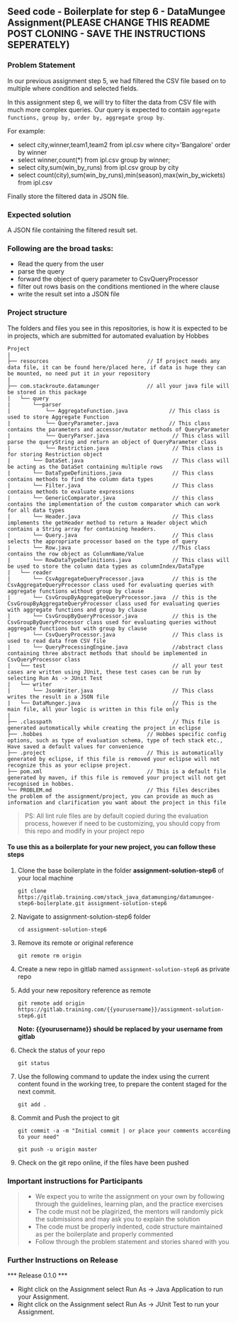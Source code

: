 ## Seed code - Boilerplate for step 6 - DataMungee Assignment(PLEASE CHANGE THIS README POST CLONING - SAVE THE INSTRUCTIONS SEPERATELY)

### Problem Statement

In our previous assignment step 5, we had filtered the CSV file based on to multiple where condition and selected fields.

In this assignment step 6, we will try to filter the data from CSV file with much more complex queries. 
Our query is expected to contain `aggregate functions, group by, order by, aggregate group by`.

For example: 
 - select city,winner,team1,team2 from ipl.csv where city='Bangalore' order by winner
 - select winner,count(*) from ipl.csv group by winner;
 - select city,sum(win_by_runs) from ipl.csv group by city
 - select count(city),sum(win_by_runs),min(season),max(win_by_wickets) from ipl.csv

Finally store the filtered data in JSON file.

### Expected solution

A JSON file containing the filtered result set.

### Following are the broad tasks:

- Read the query from the user
- parse the query
- forward the object of query parameter to CsvQueryProcessor
- filter out rows basis on the conditions mentioned in the where clause
- write the result set into a JSON file

### Project structure

The folders and files you see in this repositories, is how it is expected to be in projects, which are submitted for automated evaluation by Hobbes

	Project
	|
	├── resources 			                    // If project needs any data file, it can be found here/placed here, if data is huge they can be mounted, no need put it in your repository
	|
	├── com.stackroute.datamunger	            // all your java file will be stored in this package
	|	└── query
	|		└──parser
	|			└── AggregateFunction.java             // This class is used to store Aggregate Function
	|			└── QueryParameter.java                // This class contains the parameters and accessor/mutator methods of QueryParameter
	|			└── QueryParser.java                    // This class will parse the queryString and return an object of QueryParameter class
	|			└── Restriction.java	                // This class is for storing Restriction object
	|		└── DataSet.java 		                    // This class will be acting as the DataSet containing multiple rows
	|		└── DataTypeDefinitions.java                // This class contains methods to find the column data types
	|		└── Filter.java 		                    // This class contains methods to evaluate expressions
	|       └── GenericComparator.java                  // this class contains the implementation of the custom comparator which can work for all data types
	|		└── Header.java                             // This class implements the getHeader method to return a Header object which contains a String array for containing headers.
	|		└── Query.java                              // This class selects the appropriate processor based on the type of query
	|		└── Row.java                                //This class contains the row object as ColumnName/Value 
	|		└── RowDataTypeDefinitions.java             // This class will be used to store the column data types as columnIndex/DataType
	|	└── reader
	|		└── CsvAggregateQueryProcessor.java         // this is the CsvAggregateQueryProcessor class used for evaluating queries with aggregate functions without group by clause
	|		└── CsvGroupByAggregateQueryProcessor.java  // this is the CsvGroupByAggregateQueryProcessor class used for evaluating queries with aggregate functions and group by clause
	|		└── CsvGroupByQueryProcessor.java           // this is the CsvGroupByQueryProcessor class used for evaluating queries without aggregate functions but with group by clause
	|		└── CsvQueryProcessor.java                  // This class is used to read data from CSV file
	|		└── QueryProcessingEngine.java              //abstract class containing three abstract methods that should be implemented in CsvQueryProcessor class
	|	└── test                                        // all your test cases are written using JUnit, these test cases can be run by selecting Run As -> JUnit Test 
	|	└── writer
	|		└── JsonWriter.java                         // This class writes the result in a JSON file
	|	└── DataMunger.java	                            // This is the main file, all your logic is written in this file only
	|
	├── .classpath			                            // This file is generated automatically while creating the project in eclipse
	├── .hobbes   			                    // Hobbes specific config options, such as type of evaluation schema, type of tech stack etc., Have saved a default values for convenience
	├── .project			                    // This is automatically generated by eclipse, if this file is removed your eclipse will not recognize this as your eclipse project. 
	├── pom.xml 			                    // This is a default file generated by maven, if this file is removed your project will not get recognised in hobbes.
	└── PROBLEM.md  		                    // This files describes the problem of the assignment/project, you can provide as much as information and clarification you want about the project in this file

> PS: All lint rule files are by default copied during the evaluation process, however if need to be customizing, you should copy from this repo and modify in your project repo


#### To use this as a boilerplate for your new project, you can follow these steps

1. Clone the base boilerplate in the folder **assignment-solution-step6** of your local machine
     
    `git clone https://gitlab.training.com/stack_java_datamunging/datamungee-step6-boilerplate.git assignment-solution-step6`

2. Navigate to assignment-solution-step6 folder

    `cd assignment-solution-step6`

3. Remove its remote or original reference

     `git remote rm origin`

4. Create a new repo in gitlab named `assignment-solution-step6` as private repo

5. Add your new repository reference as remote

     `git remote add origin https://gitlab.training.com/{{yourusername}}/assignment-solution-step6.git`

     **Note: {{yourusername}} should be replaced by your username from gitlab**

6. Check the status of your repo 
     
     `git status`

7. Use the following command to update the index using the current content found in the working tree, to prepare the content staged for the next commit.

     `git add .`
 
8. Commit and Push the project to git

     `git commit -a -m "Initial commit | or place your comments according to your need"`

     `git push -u origin master`

9. Check on the git repo online, if the files have been pushed


### Important instructions for Participants
> - We expect you to write the assignment on your own by following through the guidelines, learning plan, and the practice exercises
> - The code must not be plagirized, the mentors will randomly pick the submissions and may ask you to explain the solution
> - The code must be properly indented, code structure maintained as per the boilerplate and properly commented
> - Follow through the problem statement and stories shared with you

### Further Instructions on Release

*** Release 0.1.0 ***

- Right click on the Assignment select Run As -> Java Application to run your Assignment.
- Right click on the Assignment select Run As -> JUnit Test to run your Assignment.